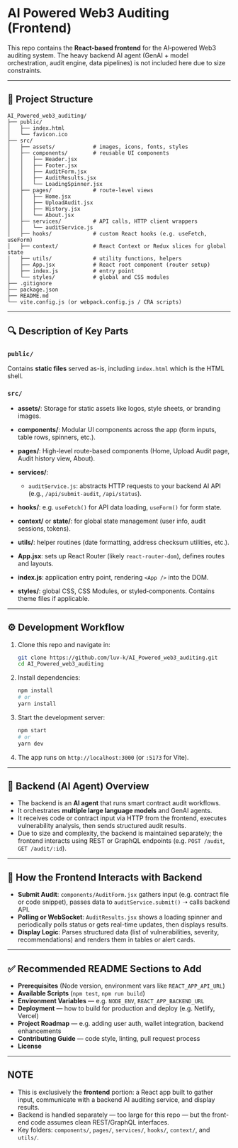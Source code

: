 # AI Powered Web3 Auditing (Frontend)

This repo contains the **React-based frontend** for the AI‑powered Web3 auditing system. The heavy backend AI agent (GenAI + model orchestration, audit engine, data pipelines) is not included here due to size constraints.

---

## 📁 Project Structure

```
AI_Powered_web3_auditing/
├── public/
│   ├── index.html
│   └── favicon.ico
├── src/
│   ├── assets/            # images, icons, fonts, styles
│   ├── components/        # reusable UI components
│   │   ├── Header.jsx
│   │   ├── Footer.jsx
│   │   ├── AuditForm.jsx
│   │   ├── AuditResults.jsx
│   │   └── LoadingSpinner.jsx
│   ├── pages/             # route-level views
│   │   ├── Home.jsx
│   │   ├── UploadAudit.jsx
│   │   ├── History.jsx
│   │   └── About.jsx
│   ├── services/          # API calls, HTTP client wrappers
│   │   └── auditService.js
│   ├── hooks/             # custom React hooks (e.g. useFetch, useForm)
│   ├── context/           # React Context or Redux slices for global state
│   ├── utils/             # utility functions, helpers
│   ├── App.jsx            # React root component (router setup)
│   ├── index.js           # entry point
│   └── styles/            # global and CSS modules
├── .gitignore
├── package.json
├── README.md
└── vite.config.js (or webpack.config.js / CRA scripts)
```

---

## 🔍 Description of Key Parts

### `public/`

Contains **static files** served as-is, including `index.html` which is the HTML shell.

### `src/`

* **assets/**: Storage for static assets like logos, style sheets, or branding images.
* **components/**: Modular UI components across the app (form inputs, table rows, spinners, etc.).
* **pages/**: High-level route-based components (Home, Upload Audit page, Audit history view, About).
* **services/**:

  * `auditService.js`: abstracts HTTP requests to your backend AI API (e.g., `/api/submit-audit`, `/api/status`).
* **hooks/**: e.g. `useFetch()` for API data loading, `useForm()` for form state.
* **context/** or **state/**: for global state management (user info, audit sessions, tokens).
* **utils/**: helper routines (date formatting, address checksum utilities, etc.).
* **App.jsx**: sets up React Router (likely `react-router-dom`), defines routes and layouts.
* **index.js**: application entry point, rendering `<App />` into the DOM.
* **styles/**: global CSS, CSS Modules, or styled‑components. Contains theme files if applicable.

---

## ⚙️ Development Workflow

1. Clone this repo and navigate in:

   ```bash
   git clone https://github.com/luv-k/AI_Powered_web3_auditing.git
   cd AI_Powered_web3_auditing
   ```
2. Install dependencies:

   ```bash
   npm install
   # or
   yarn install
   ```
3. Start the development server:

   ```bash
   npm start
   # or
   yarn dev
   ```
4. The app runs on `http://localhost:3000` (or `:5173` for Vite).

---

## 🧠 Backend (AI Agent) Overview

* The backend is an **AI agent** that runs smart contract audit workflows.
* It orchestrates **multiple large language models** and GenAI agents.
* It receives code or contract input via HTTP from the frontend, executes vulnerability analysis, then sends structured audit results.
* Due to size and complexity, the backend is maintained separately; the frontend interacts using REST or GraphQL endpoints (e.g. `POST /audit`, `GET /audit/:id`).

---

## 🚀 How the Frontend Interacts with Backend

* **Submit Audit**: `components/AuditForm.jsx` gathers input (e.g. contract file or code snippet), passes data to `auditService.submit()` ➝ calls backend API.
* **Polling or WebSocket**: `AuditResults.jsx` shows a loading spinner and periodically polls status or gets real-time updates, then displays results.
* **Display Logic**: Parses structured data (list of vulnerabilities, severity, recommendations) and renders them in tables or alert cards.

---

## ✅ Recommended README Sections to Add

* **Prerequisites** (Node version, environment vars like `REACT_APP_API_URL`)
* **Available Scripts** (`npm test`, `npm run build`)
* **Environment Variables** — e.g. `NODE_ENV`, `REACT_APP_BACKEND_URL`
* **Deployment** — how to build for production and deploy (e.g. Netlify, Vercel)
* **Project Roadmap** — e.g. adding user auth, wallet integration, backend enhancements
* **Contributing Guide** — code style, linting, pull request process
* **License**

---

## NOTE

* This is exclusively the **frontend** portion: a React app built to gather input, communicate with a backend AI auditing service, and display results.
* Backend is handled separately — too large for this repo — but the front-end code assumes clean REST/GraphQL interfaces.
* Key folders: `components/`, `pages/`, `services/`, `hooks/`, `context/`, and `utils/`.

